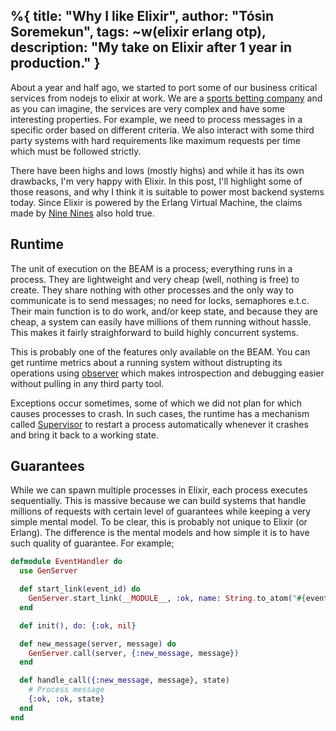 %{
  title: "Why I like Elixir",
  author: "Tósìn Soremekun",
  tags: ~w(elixir erlang otp),
  description: "My take on Elixir after 1 year in production."
}
---
About a year and half ago, we started to port some of our business critical services from nodejs to elixir at work. We are a [sports betting company](https://sportsbet.io) and as you can imagine, the services are very complex and have some interesting properties. For example, we need to process messages in a specific order based on different criteria. We also interact with some third party systems with hard requirements like maximum requests per time which must be followed strictly.

There have been highs and lows (mostly highs) and while it has its own drawbacks, I'm very happy with Elixir. In this post, I'll highlight some of those reasons, and why I think it is suitable to power most backend systems today. Since Elixir is powered by the Erlang Virtual Machine, the claims made by [Nine Nines](https://ninenines.eu/docs/en/cowboy/2.9/guide/erlang_web/) also hold true.

## Runtime
The unit of execution on the BEAM is a process; everything runs in a process. They are lightweight and very cheap (well, nothing is free) to create. They share nothing with other processes and the only way to communicate is to send messages; no need for locks, semaphores e.t.c. Their main function is to do work, and/or keep state, and because they are cheap, a system can easily have millions of them running without hassle. This makes it fairly straighforward to build highly concurrent systems.

This is probably one of the features only available on the BEAM. You can get runtime metrics about a running system without distrupting its operations using [observer](https://elixir-lang.org/getting-started/debugging.html#observer) which makes introspection and debugging easier without pulling in any third party tool. 

Exceptions occur sometimes, some of which we did not plan for which causes processes to crash. In such cases, the runtime has a mechanism called [Supervisor](https://hexdocs.pm/elixir/1.14/Supervisor.html) to restart a process automatically whenever it crashes and bring it back to a working state.

## Guarantees
While we can spawn multiple processes in Elixir, each process executes sequentially. This is massive because we can build systems that handle millions of requests with certain level of guarantees while keeping a very simple mental model. To be clear, this is probably not unique to Elixir (or Erlang). The difference is the mental models and how simple it is to have such quality of guarantee. For example;

```elixir
defmodule EventHandler do
  use GenServer

  def start_link(event_id) do
    GenServer.start_link(__MODULE__, :ok, name: String.to_atom("#{event_id}"))
  end

  def init(), do: {:ok, nil}

  def new_message(server, message) do
    GenServer.call(server, {:new_message, message})
  end

  def handle_call({:new_message, message}, state)
    # Process message
    {:ok, :ok, state}
  end
end
```

